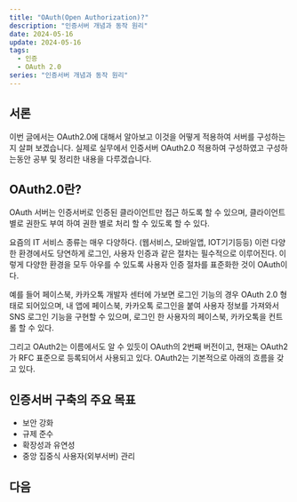 ```yaml
---
title: "OAuth(Open Authorization)?"
description: "인증서버 개념과 동작 원리"
date: 2024-05-16
update: 2024-05-16
tags:
  - 인증
  - OAuth 2.0
series: "인증서버 개념과 동작 원리"
---
```


## 서론

이번 글에서는 OAuth2.0에 대해서 알아보고 이것을 어떻게 적용하여 서버를 구성하는지 살펴 보겠습니다.
실제로 실무에서 인증서버 OAuth2.0 적용하여 구성하였고 구성하는동안 공부 및 정리한 내용을 다루겠습니다.


## OAuth2.0란?

OAuth 서버는 인증서버로 인증된 클라이언트만 접근 하도록 할 수 있으며, 클라이언트 별로 권한도 부여 하여 권한 별로 처리 할 수 있도록 할 수 있다. 

요즘의 IT 서비스 종류는 매우 다양하다. (웹서비스, 모바일앱, IOT기기등등)
이런 다양한 환경에서도 당연하게 로그인, 사용자 인증과 같은 절차는 필수적으로 이루어진다. 이렇게 다양한 환경을 모두 아우를 수 있도록 사용자 인증 절차를 표준화한 것이 OAuth이다.

예를 들어 페이스북, 카카오톡 개발자 센터에 가보면 로그인 기능의 경우 OAuth 2.0 형태로 되어있으며, 내 앱에 페이스북, 카카오톡 로그인을 붙여 사용자 정보를 가져와서 SNS 로그인 기능을 구현할 수 있으며, 로그인 한 사용자의 페이스북, 카카오톡을 컨트롤 할 수 있다.


그리고 OAuth2는 이름에서도 알 수 있듯이 OAuth의 2번째 버전이고, 현재는 OAuth2가 RFC 표준으로 등록되어서 사용되고 있다.
OAuth2는 기본적으로 아래의 흐름을 갖고 있다.

## 인증서버 구축의 주요 목표

- 보안 강화
- 규제 준수
- 확장성과 유연성
- 중앙 집중식 사용자(외부서버) 관리


## 다음

<!-- [OAuth 2.0과 OpenID Connect에 대하여](/quick-start-kr) OAuth 2.0과 OpenID Connect의 개념정리 -->